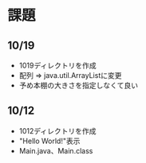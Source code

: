 # 課題

## 10/19
- 1019ディレクトリを作成
- 配列 => java.util.ArrayListに変更
- 予め本棚の大きさを指定しなくて良い

## 10/12
- 1012ディレクトリを作成
- "Hello World!"表示
- Main.java、Main.class